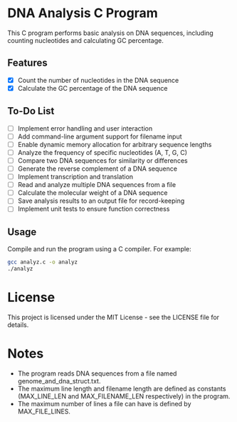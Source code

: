 # DNA Analysis C Program

This C program performs basic analysis on DNA sequences, including counting nucleotides and calculating GC percentage.

## Features

- [x] Count the number of nucleotides in the DNA sequence
- [x] Calculate the GC percentage of the DNA sequence

## To-Do List

- [ ] Implement error handling and user interaction
- [ ] Add command-line argument support for filename input
- [ ] Enable dynamic memory allocation for arbitrary sequence lengths
- [ ] Analyze the frequency of specific nucleotides (A, T, G, C)
- [ ] Compare two DNA sequences for similarity or differences
- [ ] Generate the reverse complement of a DNA sequence
- [ ] Implement transcription and translation
- [ ] Read and analyze multiple DNA sequences from a file
- [ ] Calculate the molecular weight of a DNA sequence
- [ ] Save analysis results to an output file for record-keeping
- [ ] Implement unit tests to ensure function correctness

## Usage

Compile and run the program using a C compiler. For example:

```bash
gcc analyz.c -o analyz
./analyz
```

# License
This project is licensed under the MIT License - see the LICENSE file for details.

# Notes
- The program reads DNA sequences from a file named genome_and_dna_struct.txt.
- The maximum line length and filename length are defined as constants (MAX_LINE_LEN and MAX_FILENAME_LEN respectively) in the program.
- The maximum number of lines a file can have is defined by MAX_FILE_LINES.
